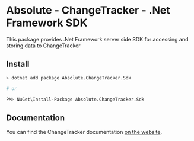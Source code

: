 # Absolute - ChangeTracker - .Net Framework SDK

This package provides .Net Framework server side SDK for accessing and storing data to ChangeTracker

## Install

```sh
> dotnet add package Absolute.ChangeTracker.Sdk

# or

PM> NuGet\Install-Package Absolute.ChangeTracker.Sdk
```

## Documentation

You can find the ChangeTracker documentation [on the website](https://changetracker.it/how-to-use).  

